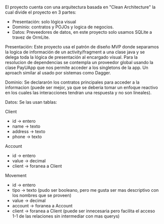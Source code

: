 El proyecto cuenta con una arquitectura basada en "Clean Architecture" la cual divide el proyecto en 3 partes:

- Presentación: solo lógica visual
- Dominio: contratos y POJOs y logica de negocios.
- Datos: Preveedores de datos, en este proyecto solo usamos SQLite a travez de OrmLite. 

Presentación:
Este proyecto usa el patrón de diseño MVP donde separamos la logica de información de un activity/fragment a una clase java y se delega toda la lógica de presentación al encargado visual. Para la resolucion de dependencias se contempla un proveedor global usando la clase PayUApp que nos permite acceder a los singletons de la app. Un aproach similar al usado por sistemas como Dagger.

Dominio: 
Se declararón los contratos principales para acceder a la informacion (puede ser mejor, ya que se deberia tomar un enfoque reactivo en los cuales las interacciones tendran una respuesta y no son lineales).

Datos:
Se las usan tablas:

Client
- id -> entero
- name -> texto
- address -> texto
- phone -> texto

Account
- id -> entero
- value -> decimal
- client -> foranea a Client

Movement
- id -> entero
- tipo -> texto (pudo ser booleano, pero me gusta ser mas descriptivo con los nombres que se proveen)
- value -> decimal
- account -> foranea a Account
- client -> foranea a Client (puede ser innecesaria pero facilita el acceso 1-1 de las relaciones sin intermediar con mas querys)